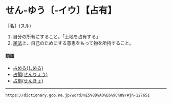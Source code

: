 # せん‐ゆう〔‐イウ〕【占有】

［名］(スル)
1. 自分の所有にすること。「土地を占有する」
2. [民法](https://dictionary.goo.ne.jp/word/%E6%B0%91%E6%B3%95/#jn-214397)上、自己のためにする意思をもって物を所持すること。
    

#### 類語

-   [占める(しめる)](しめる（占める）)
-   [占領(せんりょう)](https://dictionary.goo.ne.jp/word/%E5%8D%A0%E9%A0%98/#jn-127733)
-   [占拠(せんきょ)](https://dictionary.goo.ne.jp/word/%E5%8D%A0%E6%8B%A0/#jn-125868)

---
`https://dictionary.goo.ne.jp/word/%E5%8D%A0%E6%9C%89/#jn-127651`